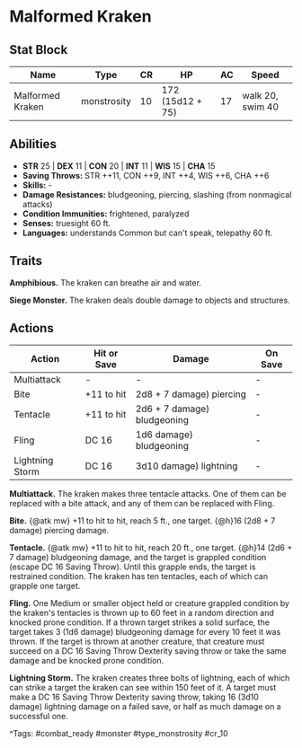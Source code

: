 # Malformed Kraken

## Stat Block

| Name | Type | CR | HP | AC | Speed |
|------|------|----|----|----|-------|
| Malformed Kraken | monstrosity | 10 | 172 (15d12 + 75) | 17 | walk 20, swim 40 |

## Abilities

- **STR** 25 | **DEX** 11 | **CON** 20 | **INT** 11 | **WIS** 15 | **CHA** 15
- **Saving Throws:** STR ++11, CON ++9, INT ++4, WIS ++6, CHA ++6  
- **Skills:** -  
- **Damage Resistances:** bludgeoning, piercing, slashing (from nonmagical attacks)  
- **Condition Immunities:** frightened, paralyzed  
- **Senses:** truesight 60 ft.  
- **Languages:** understands Common but can't speak, telepathy 60 ft.

## Traits

**Amphibious.** The kraken can breathe air and water.

**Siege Monster.** The kraken deals double damage to objects and structures.


## Actions

| Action | Hit or Save | Damage | On Save |
|--------|--------------|--------|----------|
| Multiattack | - | - | - |
| Bite | +11 to hit | 2d8 + 7 damage) piercing | - |
| Tentacle | +11 to hit | 2d6 + 7 damage) bludgeoning | - |
| Fling | DC 16 | 1d6 damage) bludgeoning | - |
| Lightning Storm | DC 16 | 3d10 damage) lightning | - |

**Multiattack.** The kraken makes three tentacle attacks. One of them can be replaced with a bite attack, and any of them can be replaced with Fling.

**Bite.** {@atk mw} +11 to hit to hit, reach 5 ft., one target. {@h}16 (2d8 + 7 damage) piercing damage.

**Tentacle.** {@atk mw} +11 to hit to hit, reach 20 ft., one target. {@h}14 (2d6 + 7 damage) bludgeoning damage, and the target is grappled condition (escape DC 16 Saving Throw). Until this grapple ends, the target is restrained condition. The kraken has ten tentacles, each of which can grapple one target.

**Fling.** One Medium or smaller object held or creature grappled condition by the kraken's tentacles is thrown up to 60 feet in a random direction and knocked prone condition. If a thrown target strikes a solid surface, the target takes 3 (1d6 damage) bludgeoning damage for every 10 feet it was thrown. If the target is thrown at another creature, that creature must succeed on a DC 16 Saving Throw Dexterity saving throw or take the same damage and be knocked prone condition.

**Lightning Storm.** The kraken creates three bolts of lightning, each of which can strike a target the kraken can see within 150 feet of it. A target must make a DC 16 Saving Throw Dexterity saving throw, taking 16 (3d10 damage) lightning damage on a failed save, or half as much damage on a successful one.


^Tags: #combat_ready #monster #type_monstrosity #cr_10